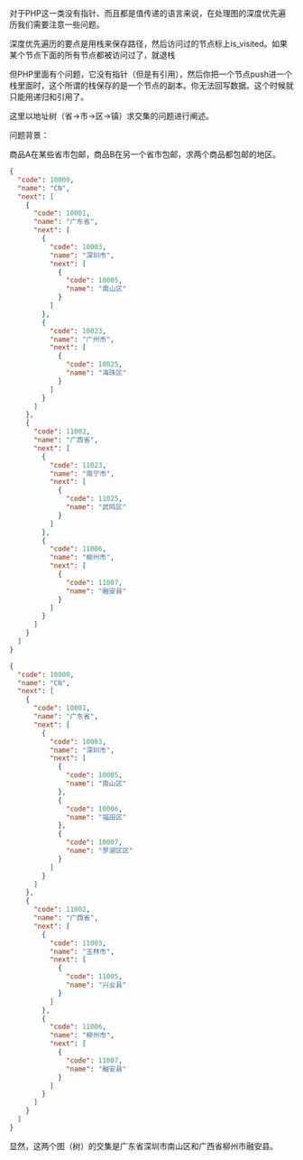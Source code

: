 对于PHP这一类没有指针、而且都是值传递的语言来说，在处理图的深度优先遍历我们需要注意一些问题。

深度优先遍历的要点是用栈来保存路径，然后访问过的节点标上is_visited。如果某个节点下面的所有节点都被访问过了，就退栈

但PHP里面有个问题，它没有指针（但是有引用），然后你把一个节点push进一个栈里面时，这个所谓的栈保存的是一个节点的副本。你无法回写数据。这个时候就只能用递归和引用了。

这里以地址树（省->市->区->镇）求交集的问题进行阐述。

问题背景：

商品A在某些省市包邮，商品B在另一个省市包邮，求两个商品都包邮的地区。

```json
{
  "code": 10000,
  "name": "CN",
  "next": [
    {
      "code": 10001,
      "name": "广东省",
      "next": [
        {
          "code": 10003,
          "name": "深圳市",
          "next": [
            {
              "code": 10005,
              "name": "南山区"
            }
          ]
        },
        {
          "code": 10023,
          "name": "广州市",
          "next": [
            {
              "code": 10025,
              "name": "海珠区"
            }
          ]
        }
      ]
    },
    {
      "code": 11002,
      "name": "广西省",
      "next": [
        {
          "code": 11023,
          "name": "南宁市",
          "next": [
            {
              "code": 11025,
              "name": "武鸣区"
            }
          ]
        },
        {
          "code": 11006,
          "name": "柳州市",
          "next": [
            {
              "code": 11007,
              "name": "融安县"
            }
          ]
        }
      ]
    }
  ]
}
```

```json
{
  "code": 10000,
  "name": "CN",
  "next": [
    {
      "code": 10001,
      "name": "广东省",
      "next": [
        {
          "code": 10003,
          "name": "深圳市",
          "next": [
            {
              "code": 10005,
              "name": "南山区"
            },
            {
              "code": 10006,
              "name": "福田区"
            },
            {
              "code": 10007,
              "name": "罗湖区区"
            }
          ]
        }
      ]
    },
    {
      "code": 11002,
      "name": "广西省",
      "next": [
        {
          "code": 11003,
          "name": "玉林市",
          "next": [
            {
              "code": 11005,
              "name": "兴业县"
            }
          ]
        },
        {
          "code": 11006,
          "name": "柳州市",
          "next": [
            {
              "code": 11007,
              "name": "融安县"
            }
          ]
        }
      ]
    }
  ]
}
```

显然，这两个图（树）的交集是广东省深圳市南山区和广西省柳州市融安县。
